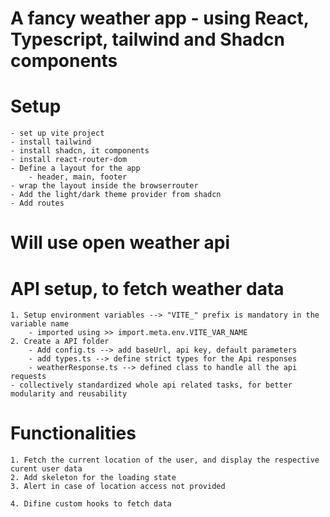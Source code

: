 
# A fancy weather app - using React, Typescript, tailwind and Shadcn components

# Setup
    - set up vite project
    - install tailwind
    - install shadcn, it components
    - install react-router-dom
    - Define a layout for the app 
        - header, main, footer
    - wrap the layout inside the browserrouter
    - Add the light/dark theme provider from shadcn
    - Add routes

# Will use open weather api

# API setup, to fetch weather data
    1. Setup environment variables --> "VITE_" prefix is mandatory in the variable name 
        - imported using >> import.meta.env.VITE_VAR_NAME
    2. Create a API folder 
        - Add config.ts --> add baseUrl, api key, default parameters
        - add types.ts --> define strict types for the Api responses
        - weatherResponse.ts --> defined class to handle all the api requests 
    - collectively standardized whole api related tasks, for better modularity and reusability

# Functionalities 
    1. Fetch the current location of the user, and display the respective curent user data
    2. Add skeleton for the loading state
    3. Alert in case of location access not provided
    
    4. Difine custom hooks to fetch data

